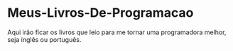 # Meus-Livros-De-Programacao
Aqui irão ficar os livros que leio para me tornar uma programadora melhor, seja inglês ou português.
